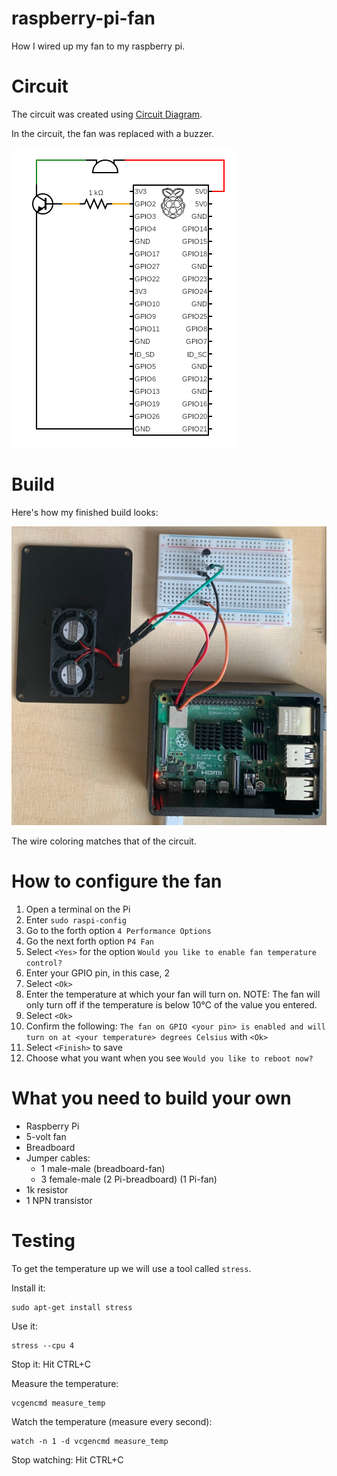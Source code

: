 # raspberry-pi-fan

How I wired up my fan to my raspberry pi.

# Circuit

The circuit was created using [Circuit Diagram](https://www.circuit-diagram.org).

In the circuit, the fan was replaced with a buzzer.

![Image of the circuit](circuit/circuit.png "circuit")

# Build

Here's how my finished build looks:

![Image of finished build](build/build.jpeg "finished build")

The wire coloring matches that of the circuit.

# How to configure the fan

1. Open a terminal on the Pi
2. Enter ```sudo raspi-config```
3. Go to the forth option ```4 Performance Options```
4. Go the next forth option ```P4 Fan```
5. Select ```<Yes>``` for the option ```Would you like to enable fan temperature control?```
6. Enter your GPIO pin, in this case, 2
7. Select ```<Ok>```
8. Enter the temperature at which your fan will turn on. NOTE: The fan will only turn off if the temperature is below 10°C of the value you entered.
9. Select ```<Ok>```
10. Confirm the following: ```The fan on GPIO <your pin> is enabled and will turn on at <your temperature> degrees Celsius``` with ```<Ok>```
11. Select ```<Finish>``` to save
12. Choose what you want when you see ```Would you like to reboot now?```

# What you need to build your own

- Raspberry Pi
- 5-volt fan
- Breadboard
- Jumper cables:
    - 1 male-male (breadboard-fan)
    - 3 female-male (2 Pi-breadboard) (1 Pi-fan)
- 1k resistor
- 1 NPN transistor

# Testing

To get the temperature up we will use a tool called ```stress```.

Install it:

```shell
sudo apt-get install stress
```

Use it:

```shell
stress --cpu 4
```

Stop it: Hit CTRL+C

Measure the temperature:

```shell
vcgencmd measure_temp
```

Watch the temperature (measure every second):
```shell
watch -n 1 -d vcgencmd measure_temp
```

Stop watching: Hit CTRL+C
